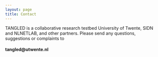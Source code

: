 ```yaml
---
layout: page
title: Contact
---
```


TANGLED is a collaborative research testbed University of Twente, SIDN and
NLNETLAB, and other partners. Please send any questions, suggestions or complaints to

<h4>tangled@utwente.nl</h4>
